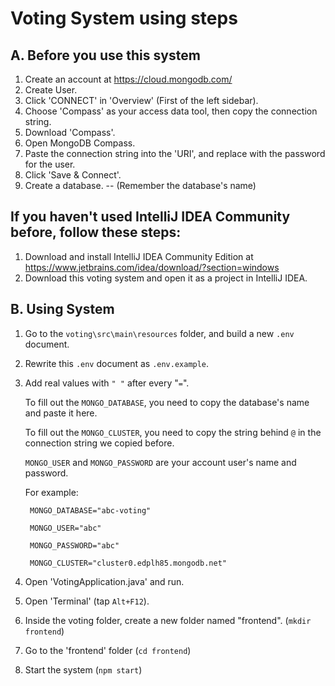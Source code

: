 # Voting System using steps
## A. Before you use this system
1. Create an account at https://cloud.mongodb.com/
2. Create User.
3. Click 'CONNECT' in 'Overview' (First of the left sidebar).
4. Choose 'Compass' as your access data tool, then copy the connection string.
5. Download 'Compass'.
6. Open MongoDB Compass.
7. Paste the connection string into the 'URI', and replace <password> with the password for the user. 
8. Click 'Save & Connect'.
9. Create a database. -- (Remember the database's name)
## If you haven't used IntelliJ IDEA Community before, follow these steps:
1. Download and install IntelliJ IDEA Community Edition at https://www.jetbrains.com/idea/download/?section=windows
2. Download this voting system and open it as a project in IntelliJ IDEA.
## B. Using System
1. Go to the `voting\src\main\resources` folder, and build a new `.env` document.
2. Rewrite this `.env` document as `.env.example`.
3. Add real values with `" "` after every "`=`".
   
   To fill out the `MONGO_DATABASE`, you need to copy the database's name and paste it here.
   
   To fill out the `MONGO_CLUSTER`, you need to copy the string behind `@` in the connection string we copied before.
   
   `MONGO_USER` and `MONGO_PASSWORD` are your account user's name and password.
   
   For example:
   
        MONGO_DATABASE="abc-voting"
   
        MONGO_USER="abc"
   
        MONGO_PASSWORD="abc"
   
        MONGO_CLUSTER="cluster0.edplh85.mongodb.net"
5. Open 'VotingApplication.java' and run.
6. Open 'Terminal' (tap `Alt+F12`).
7. Inside the voting folder, create a new folder named "frontend". (`mkdir frontend`)
8. Go to the 'frontend' folder (`cd frontend`)
9. Start the system (`npm start`)

   
